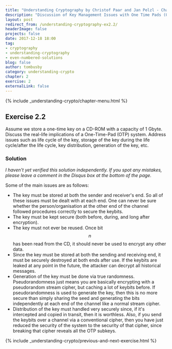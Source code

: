 ```yaml
---
title: "Understanding Cryptography by Christof Paar and Jan Pelzl - Chapter 2 Solutions - Ex2.2"
description: "Discussion of Key Management Issues with One Time Pads (OTPs)"
layout: post
redirect_from: /understanding-cryptography-ex2.2/
headerImage: false
projects: false
date: 2017-12-18 18:00
tag:
- cryptography
- understanding-cryptography
- even-numbered-solutions
blog: false
author: tombusby
category: understanding-crypto
chapter: 2
exercise: 2
externalLink: false
---
```


{% include _understanding-crypto/chapter-menu.html %}

## Exercise 2.2

Assume we store a one-time key on a CD-ROM with a capacity of 1 Gbyte. Discuss the real-life implications of a One-Time-Pad (OTP) system. Address issues such as life cycle of the key, storage of the key during the life cycle/after the life cycle, key distribution, generation of the key, etc.

### Solution

*I haven't yet verified this solution independently. If you spot any mistakes, please leave a comment in the Disqus box at the bottom of the page.*

Some of the main issues are as follows:

* The key must be stored at both the sender and receiver's end. So all of these issues must be dealt with at each end. One can never be sure whether the person/organisation at the other end of the channel followed procedures correctly to secure the keybits.
* The key must be kept secure (both before, during, and long after encryption).
* The key must not ever be reused. Once bit $$n$$ has been read from the CD, it should never be used to encrypt any other data.
* Since the key must be stored at both the sending and receiving end, it must be securely destroyed at both ends after use. If the keybits are leaked at any point in the future, the attacker can decrypt all historical messages.
* Generation of the key must be done via true randomness. Pseudorandomness just means you are basically encrypting with a pseudorandom stream cipher, but caching a lot of keybits before. If pseudorandomness is used to generate the key, then this is no more secure than simply sharing the seed and generating the bits independently at each end of the channel like a normal stream cipher.
* Distribution of the key must handled very securely since, if it's intercepted and copied in transit, then it is worthless. Also, if you send the keybits over a channel via a conventional cipher, then you have just reduced the security of the system to the security of that cipher, since breaking that cipher reveals all the OTP subkeys.

{% include _understanding-crypto/previous-and-next-exercise.html %}
